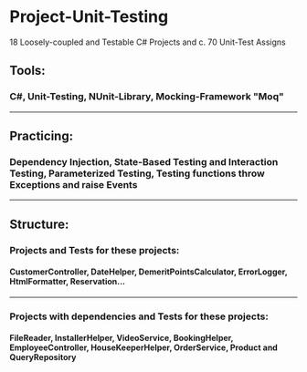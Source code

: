 # Project-Unit-Testing
18 Loosely-coupled and Testable C# Projects and c. 70 Unit-Test Assigns
## Tools:
### C#, Unit-Testing, NUnit-Library, Mocking-Framework "Moq"
---------------------------------------------------------------------------------------------------------
## Practicing:
### Dependency Injection, State-Based Testing and Interaction Testing, Parameterized Testing, Testing functions throw Exceptions and raise Events
---------------------------------------------------------------------------------------------------------
## Structure:
### Projects and Tests for these projects:
#### CustomerController, DateHelper, DemeritPointsCalculator, ErrorLogger, HtmlFormatter, Reservation...
---------------------------------------------------------------------------------------------------------
### Projects with dependencies and Tests for these projects:
#### FileReader, InstallerHelper, VideoService, BookingHelper, EmployeeController, HouseKeeperHelper, OrderService, Product and QueryRepository
